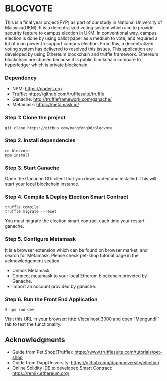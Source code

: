 # BLOCVOTE
This is a final year project(FYP) as part of our study in National University of Malaysia(UKM). It is a decentralized voting system which aim to provide security feature to campus election in UKM. In conventional way, campus election is done by using ballot paper as a medium to vote, and required a lot of man power to support campus election. From this, a decentralized voting system has delivered to resolved this issues. This application are developed by using Ethereum blockchain and truffle framework. Ethereum blockchain are chosen because it is public blockchain compare to hyperledger which is private blockchain.

### Dependency
- NPM: https://nodejs.org
- Truffle: https://github.com/trufflesuite/truffle
- Ganache: http://truffleframework.com/ganache/
- Metamask: https://metamask.io/

### Step 1: Clone the project
```
git clone https://github.com/mengfong96/blocvote
```

### Step 2. Install dependencies
```
cd blocvote
npm install
```

### Step 3. Start Ganache
Open the Ganache GUI client that you downloaded and installed. This will start your local blockchain instance. 

### Step 4. Compile & Deploy Election Smart Contract
```
truffle compile
truffle migrate --reset
```
You must migrate the election smart contract each time your restart ganache.

### Step 5. Configure Metamask
It is a browser extension which can be found on browser market, and search for Metamask. Please check pet-shop tutorial page in the acknowledgement section. 
- Unlock Metamask
- Connect metamask to your local Etherum blockchain provided by Ganache.
- Import an account provided by ganache.

### Step 6. Run the Front End Application
```
$ npm run dev
```
Visit this URL in your browser: http://localhost:3000 and open "Mengundi!" tab to test the functionality. 

## Acknowledgments
* Guide from Pet Shop(Truffle): https://www.trufflesuite.com/tutorials/pet-shop
* Guide from DappUniversity: https://github.com/dappuniversity/election
* Online Solidity IDE to developed Smart Contract: https://remix.ethereum.org/
